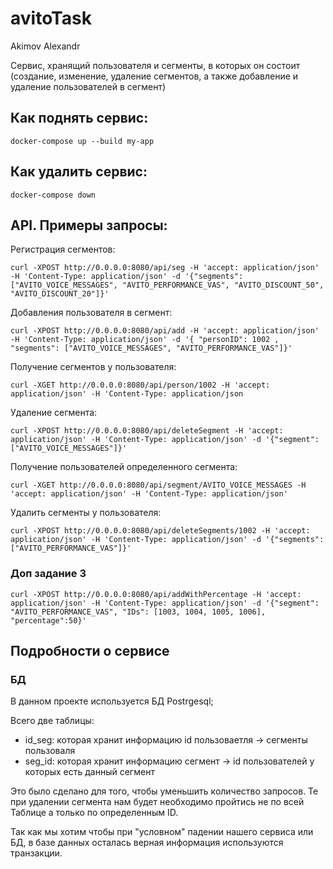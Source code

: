 # avitoTask
Akimov Alexandr

Cервис, хранящий пользователя и сегменты, в которых он состоит (создание, изменение, удаление сегментов, а также добавление и удаление пользователей в сегмент)


## Как поднять сервис:

```
docker-compose up --build my-app
```

## Как удалить сервис:

```
docker-compose down
```

## API. Примеры запросы:

Регистрация сегментов:
```
curl -XPOST http://0.0.0.0:8080/api/seg -H 'accept: application/json' -H 'Content-Type: application/json' -d '{"segments": ["AVITO_VOICE_MESSAGES", "AVITO_PERFORMANCE_VAS", "AVITO_DISCOUNT_50", "AVITO_DISCOUNT_20"]}'
```

Добавления пользователя в сегмент:
```
curl -XPOST http://0.0.0.0:8080/api/add -H 'accept: application/json' -H 'Content-Type: application/json' -d '{ "personID": 1002 , "segments": ["AVITO_VOICE_MESSAGES", "AVITO_PERFORMANCE_VAS"]}'
```

Получение сегментов у пользователя:
```
curl -XGET http://0.0.0.0:8080/api/person/1002 -H 'accept: application/json' -H 'Content-Type: application/json
```

Удаление сегмента:
```
curl -XPOST http://0.0.0.0:8080/api/deleteSegment -H 'accept: application/json' -H 'Content-Type: application/json' -d '{"segment": ["AVITO_VOICE_MESSAGES"]}'
```

Получение пользователей определенного сегмента:
```
curl -XGET http://0.0.0.0:8080/api/segment/AVITO_VOICE_MESSAGES -H 'accept: application/json' -H 'Content-Type: application/json'
```

Удалить сегменты у пользователя:

```
curl -XPOST http://0.0.0.0:8080/api/deleteSegments/1002 -H 'accept: application/json' -H 'Content-Type: application/json' -d '{"segments": ["AVITO_PERFORMANCE_VAS"]}'
```
### Доп задание 3

```
curl -XPOST http://0.0.0.0:8080/api/addWithPercentage -H 'accept: application/json' -H 'Content-Type: application/json' -d '{"segment": "AVITO_PERFORMANCE_VAS", "IDs": [1003, 1004, 1005, 1006], "percentage":50}'
```


## Подробности о сервисе

### БД
В данном проекте используется БД Postrgesql;

Всего две таблицы:  
 - id_seg: которая хранит информацию id пользоваетля -> сегменты пользоваля
 - seg_id: которая хранит информацию сегмент -> id пользователей у которых есть данный сегмент

Это было сделано для того, чтобы уменьшить количество запросов. Те при удалении сегмента нам будет необходимо пройтись не по всей Таблице а только по определенным ID.

Так как мы хотим чтобы при "условном" падении нашего сервиса или БД, в базе данных осталась верная информация используются транзакции.
